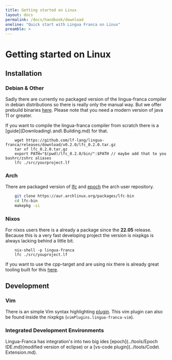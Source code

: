 ```yaml
---
title: Getting started on Linux 
layout: docs
permalink: /docs/handbook/download
oneline: "Quick start with Lingua Franca on Linux"
preamble: >
---
```


# Getting started on Linux

## Installation

### Debian & Other

Sadly there are currently no packaged version of the lingua-franca compiler in debian distributions so there is
really only the manual way. But we offer prebuild binaries [here](https://github.com/lf-lang/lingua-franca/releases). 
Please note that you need a modern version of java 11 or greater.

If you want to compile the lingua-franca compiler from scratch there is a [guide](Downloading\ and\ Building.md) for that. 

```
    wget https://github.com/lf-lang/lingua-franca/releases/download/v0.2.0/lfc_0.2.0.tar.gz
    tar xf lfc_0.2.0.tar.gz
    export PATH="$(pwd)/lfc_0.2.0/bin/":$PATH // maybe add that to you bashrc/zshrc aliases
    lfc ./src/yourproject.lf
```

### Arch

There are packaged version of [lfc](https://aur.archlinux.org/packages/lfc-bin) and [epoch](https://aur.archlinux.org/packages/epoch-bin) the arch user repository.

```bash
    git clone https://aur.archlinux.org/packages/lfc-bin
    cd lfc-bin
    makepkg -si
```

### Nixos

For nixos users there is a already a package since the **22.05** release. Because this is a very fast developing project
the version is nixpkgs is always lacking behind a little bit.

```
    nix-shell -p lingua-franca
    lfc ./src/youproject.lf
```

If you want to use the cpp-target and are using nix there is already great tooling built for this [here](https://github.com/lf-lang/reactor-cpp/blob/master/CONTRIBUTING.md).

## Development


### Vim

There is an simple Vim syntax highlighting [plugin](https://github.com/lf-lang/lingua-franca.vim).
This vim plugin can also be found inside the nixpkgs (`vimPlugins.lingua-franca-vim`).


### Integrated Development Environments

Lingua-Franca has integration's into two big ides [epoch](../tools/Epoch IDE.md)(modified version of eclipse) or a [vs-code plugin](../tools/Code\ Extension.md). 







